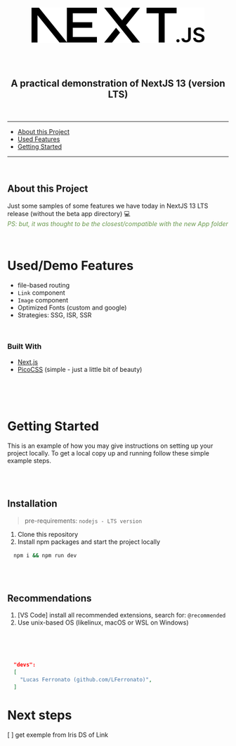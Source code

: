 <p align="center">
  <picture>
    <source media="(prefers-color-scheme: dark)" srcset="public\next-white.svg">
    <source media="(prefers-color-scheme: light)" srcset="public\next.svg">
    <img style="padding: 3rem;" src="public\next.svg" alt="Logo" width="394" height="80">
  </picture>

  <h2 align="center">A practical demonstration of NextJS 13 (version LTS)</h2>
</p>

<br>

<!-- TABLE OF CONTENTS -->
---
* [About this Project](#about-this-project)
* [Used Features](#used-features)
* [Getting Started](#getting-started)
---

<br>

<!-- ABOUT this PROJECT -->
## About this Project
Just some samples of some features we have today in NextJS 13 LTS release (without the beta app directory) :computer:
<br>
<em style="color: #6a994e;">PS: but, it was thought to be the closest/compatible with the new App folder</em>

<br>

# Used/Demo Features
* file-based routing
* `Link` component
* `Image` component
* Optimized Fonts (custom and google)
* Strategies: SSG, ISR, SSR


<br>

### Built With
* [Next.js](https://nextjs.org)
* [PicoCSS](https://picocss.com) (simple - just a little bit of beauty)

<br>
<br>
<br>

<!-- GETTING STARTED -->
# Getting Started

This is an example of how you may give instructions on setting up your project locally.
To get a local copy up and running follow these simple example steps.

<br>
<br>

## Installation
> pre-requirements: `nodejs - LTS version`
1. Clone this repository
2. Install npm packages and start the project locally
```sh
  npm i && npm run dev
```

<br>
<br>

## Recommendations
1. [VS Code] install all recommended extensions, search for: `@recommended`
2. Use unix-based OS (likelinux, macOS or WSL on Windows)

<br>
<br>
<br>


```json
  "devs":
  [
    "Lucas Ferronato (github.com/LFerronato)",
  ]
```

# Next steps

[ ] get exemple from Iris DS of Link
